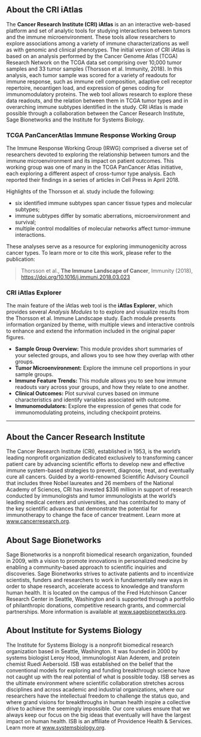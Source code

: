 ## About the CRI iAtlas

The **Cancer Research Institute (CRI) iAtlas** is an an interactive web-based platform and set of analytic tools for studying interactions between tumors and the immune microenvironment. These tools allow researchers to explore associations among a variety of immune characterizations as well as with genomic and clinical phenotypes. The initial version of CRI iAtlas is based on an analysis performed by the Cancer Genome Atlas (TCGA) Research Network on the TCGA data set comprising over 10,000 tumor samples and 33 tumor samples (Thorsson et al. Immunity, 2018). In this analysis, each tumor sample was scored for a variety of readouts for immune response, such as immune cell composition, adaptive cell receptor repertoire, neoantigen load, and expression of genes coding for immunomodulatory proteins. The web tool allows research to explore these data readouts, and the relation between them in TCGA tumor types and in overarching immune subtypes identified in the study. CRI iAtlas is made possible through a collaboration between the Cancer Research Institute, Sage Bionetworks and the Institute for Systems Biology.

### TCGA PanCancerAtlas Immune Response Working Group

The Immune Response Working Group (IRWG) comprised a diverse set of researchers devoted to exploring the relationship between tumors and the immune microenvironment and its impact on patient outcomes.  This working group was one of many in the TCGA PanCancer Atlas initiative, each exploring a different aspect of cross-tumor type analysis. Each reported their findings in a  series of articles in Cell Press in April 2018.

Highlights of the Thorsson et al. study include the following:

+ six identified immune subtypes span cancer tissue types and molecular subtypes;
+ immune subtypes differ by somatic aberrations, microenvironment and survival;
+ multiple control modalities of molecular networks affect tumor-immune interactions.

These analyses serve as a resource for exploring immunogenicity across cancer types. To learn more or to cite this work, please refer to the publication:

> Thorsson et al., **The Immune Landscape of Cancer**, Immunity (2018), https://doi.org/10.1016/j.immuni.2018.03.023

### CRI iAtlas Explorer

The main feature of the iAtlas web tool is the **iAtlas Explorer**, which provides several *Analysis Modules* to to explore and visualize results from the Thorsson et al. Immune Landscape study. Each module presents information organized by theme, with multiple views and interactive controls to enhance and extend the information included in the original paper figures.

+ **Sample Group Overview:** This module provides short summaries of your selected groups, and allows you to see how they overlap with other groups.
+ **Tumor Microenvironment:** Explore the immune cell proportions in your sample groups.
+ **Immune Feature Trends:** This module allows you to see how immune readouts vary across your groups, and how they relate to one another.
+ **Clinical Outcomes:** Plot survival curves based on immune characteristics and identify variables associated with outcome.
+ **Immunomodulators:** Explore the expression of genes that code for immunomodulating proteins, including checkpoint proteins.

---

## About the Cancer Research Institute

The Cancer Research Institute (CRI), established in 1953, is the world’s leading nonprofit organization dedicated exclusively to transforming cancer patient care by advancing scientific efforts to develop new and effective immune system-based strategies to prevent, diagnose, treat, and eventually cure all cancers. Guided by a world-renowned Scientific Advisory Council that includes three Nobel laureates and 26 members of the National Academy of Sciences, CRI has invested $336 million in support of research conducted by immunologists and tumor immunologists at the world’s leading medical centers and universities, and has contributed to many of the key scientific advances that demonstrate the potential for immunotherapy to change the face of cancer treatment. Learn more at www.cancerresearch.org.

## About Sage Bionetworks

Sage Bionetworks is a nonprofit biomedical research organization, founded in 2009, with a vision to promote innovations in personalized medicine by enabling a community-based approach to scientific inquiries and discoveries. Sage Bionetworks strives to activate patients and to incentivize scientists, funders and researchers to work in fundamentally new ways in order to shape research, accelerate access to knowledge and transform human health. It is located on the campus of the Fred Hutchinson Cancer Research Center in Seattle, Washington and is supported through a portfolio of philanthropic donations, competitive research grants, and commercial partnerships. More information is available at www.sagebionetworks.org.

## About Institute for Systems Biology

The Institute for Systems Biology is a nonprofit biomedical research organization based in Seattle, Washington. It was founded in 2000 by systems biologist Leroy Hood, immunologist Alan Aderem, and protein chemist Ruedi Aebersold. ISB was established on the belief that the conventional models for exploring and funding breakthrough science have not caught up with the real potential of what is possible today. ISB serves as the ultimate environment where scientific collaboration stretches across disciplines and across academic and industrial organizations, where our researchers have the intellectual freedom to challenge the status quo, and where grand visions for breakthroughs in human health inspire a collective drive to achieve the seemingly impossible. Our core values ensure that we always keep our focus on the big ideas that eventually will have the largest impact on human health. ISB is an affiliate of Providence Health & Services. Learn more at www.systemsbiology.org.
